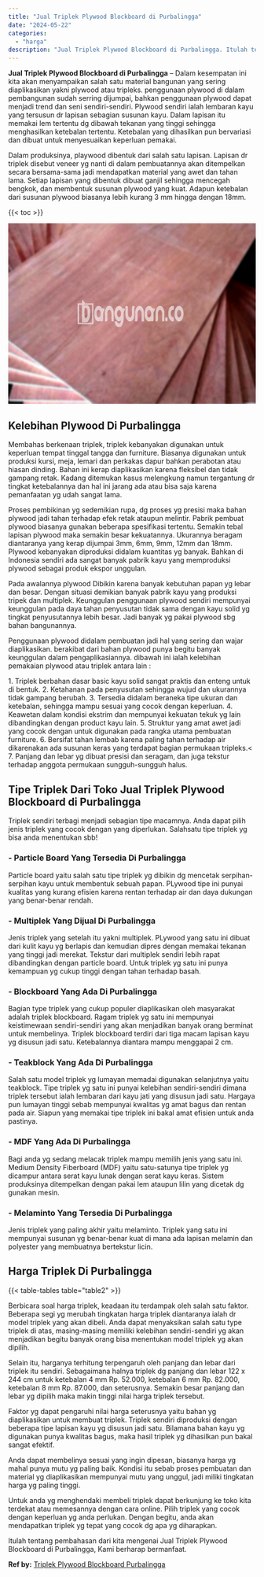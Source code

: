 ```yaml
---
title: "Jual Triplek Plywood Blockboard di Purbalingga"
date: "2024-05-22"
categories: 
  - "harga"
description: "Jual Triplek Plywood Blockboard di Purbalingga. Itulah tentang pembahasan dari kita mengenai Jual Triplek Plywood Blockboard di Purbalingga, Kami berharap be..."
---
```


**Jual Triplek Plywood Blockboard di Purbalingga** – Dalam kesempatan ini kita akan menyampaikan salah satu material bangunan yang sering diaplikasikan yakni plywood atau tripleks. penggunaan plywood di dalam pembangunan sudah serring dijumpai, bahkan penggunaan plywood dapat menjadi trend dan seni sendiri-sendiri. Plywood sendiri ialah lembaran kayu yang tersusun dr lapisan sebagian susunan kayu. Dalam lapisan itu memakai lem tertentu dg dibawah tekanan yang tinggi sehingga menghasilkan ketebalan tertentu. Ketebalan yang dihasilkan pun bervariasi dan dibuat untuk menyesuaikan keperluan pemakai.

Dalam produksinya, playwood dibentuk dari salah satu lapisan. Lapisan dr triplek disebut veneer yg nanti di dalam pembuatannya akan ditempelkan secara bersama-sama jadi mendapatkan material yang awet dan tahan lama. Setiap lapisan yang dibentuk dibuat ganjil sehingga mencegah bengkok, dan membentuk susunan plywood yang kuat. Adapun ketebalan dari susunan plywood biasanya lebih kurang 3 mm hingga dengan 18mm.

{{< toc >}}

![Jual Triplek Plywood Blockboard di Purbalingga](/images/jual-triplek-murah-05.png)

## Kelebihan Plywood Di Purbalingga

Membahas berkenaan triplek, triplek kebanyakan digunakan untuk keperluan tempat tinggal tangga dan furniture. Biasanya digunakan untuk produksi kursi, meja, lemari dan perkakas dapur bahkan perabotan atau hiasan dinding. Bahan ini kerap diaplikasikan karena fleksibel dan tidak gampang retak. Kadang ditemukan kasus melengkung namun tergantung dr tingkat ketebalannya dan hal ini jarang ada atau bisa saja karena pemanfaatan yg udah sangat lama.

Proses pembikinan yg sedemikian rupa, dg proses yg presisi maka bahan plywood jadi tahan terhadap efek retak ataupun melintir. Pabrik pembuat plywood biasanya gunakan beberapa spesifikasi tertentu. Semakin tebal lapisan plywood maka semakin besar kekuatannya. Ukurannya beragam diantaranya yang kerap dijumpai 3mm, 6mm, 9mm, 12mm dan 18mm. Plywood kebanyakan diproduksi didalam kuantitas yg banyak. Bahkan di Indonesia sendiri ada sangat banyak pabrik kayu yang memproduksi plywood sebagai produk ekspor unggulan.

Pada awalannya plywood Dibikin karena banyak kebutuhan papan yg lebar dan besar. Dengan situasi demikian banyak pabrik kayu yang produksi tripek dan multiplek. Keunggulan penggunaan plywood sendiri mempunyai keunggulan pada daya tahan penyusutan tidak sama dengan kayu solid yg tingkat penyusutannya lebih besar. Jadi banyak yg pakai plywood sbg bahan bangunannya.

Penggunaan plywood didalam pembuatan jadi hal yang sering dan wajar diaplikasikan. berakibat dari bahan plywood punya begitu banyak keunggulan dalam pengaplikasiannya. dibawah ini ialah kelebihan pemakaian plywood atau triplek antara lain :

1\. Triplek berbahan dasar basic kayu solid sangat praktis dan enteng untuk di bentuk. 2. Ketahanan pada penyusutan sehingga wujud dan ukurannya tidak gampang berubah. 3. Tersedia didalam beraneka tipe ukuran dan ketebalan, sehingga mampu sesuai yang cocok dengan keperluan. 4. Keawetan dalam kondisi ekstrim dan mempunyai kekuatan tekuk yg lain dibandingkan dengan product kayu lain. 5. Struktur yang amat awet jadi yang cocok dengan untuk digunakan pada rangka utama pembuatan furniture. 6. Bersifat tahan lembab karena paling tahan terhadap air dikarenakan ada susunan keras yang terdapat bagian permukaan tripleks.< 7. Panjang dan lebar yg dibuat presisi dan seragam, dan juga tekstur terhadap anggota permukaan sungguh-sungguh halus.

## Tipe Triplek Dari Toko Jual Triplek Plywood Blockboard di Purbalingga

Triplek sendiri terbagi menjadi sebagian tipe macamnya. Anda dapat pilih jenis triplek yang cocok dengan yang diperlukan. Salahsatu tipe triplek yg bisa anda menentukan sbb!

### \- Particle Board Yang Tersedia Di Purbalingga

Particle board yaitu salah satu tipe triplek yg dibikin dg mencetak serpihan-serpihan kayu untuk membentuk sebuah papan. PLywood tipe ini punyai kualitas yang kurang efisien karena rentan terhadap air dan daya dukungan yang benar-benar rendah.

### \- Multiplek Yang Dijual Di Purbalingga

Jenis triplek yang setelah itu yakni multiplek. PLywood yang satu ini dibuat dari kulit kayu yg berlapis dan kemudian dipres dengan memakai tekanan yang tinggi jadi merekat. Tekstur dari multiplek sendiri lebih rapat dibandingkan dengan particle board. Untuk triplek yg satu ini punya kemampuan yg cukup tinggi dengan tahan terhadap basah.

### \- Blockboard Yang Ada Di Purbalingga

Bagian type triplek yang cukup populer diaplikasikan oleh masyarakat adalah triplek blockboard. Ragam triplek yg satu ini mempunyai keistimewaan sendiri-sendiri yang akan menjadikan banyak orang berminat untuk membelinya. Triplek blockboard terdiri dari tiga macam lapisan kayu yg disusun jadi satu. Ketebalannya diantara mampu menggapai 2 cm.

### \- Teakblock Yang Ada Di Purbalingga

Salah satu model triplek yg lumayan memadai digunakan selanjutnya yaitu teakblock. Tipe triplek yg satu ini punyai kelebihan sendiri-sendiri dimana triplek tersebut ialah lembaran dari kayu jati yang disusun jadi satu. Hargaya pun lumayan tinggi sebab mempunyai kwalitas yg amat bagus dan rentan pada air. Siapun yang memakai tipe triplek ini bakal amat efisien untuk anda pastinya.

### \- MDF Yang Ada Di Purbalingga

Bagi anda yg sedang melacak triplek mampu memilih jenis yang satu ini. Medium Density Fiberboard (MDF) yaitu satu-satunya tipe triplek yg dicampur antara serat kayu lunak dengan serat kayu keras. Sistem produksinya ditempelkan dengan pakai lem ataupun lilin yang dicetak dg gunakan mesin.

### \- Melaminto Yang Tersedia Di Purbalingga

Jenis triplek yang paling akhir yaitu melaminto. Triplek yang satu ini mempunyai susunan yg benar-benar kuat di mana ada lapisan melamin dan polyester yang membuatnya bertekstur licin.

## Harga Triplek Di Purbalingga

{{< table-tables table="table2" >}}

Berbicara soal harga triplek, keadaan itu terdampak oleh salah satu faktor. Beberapa segi yg merubah tingkatan harga triplek diantaranya ialah dr model triplek yang akan dibeli. Anda dapat menyaksikan salah satu type triplek di atas, masing-masing memiliki kelebihan sendiri-sendiri yg akan menjadikan begitu banyak orang bisa menentukan model triplek yg akan dipilih.

Selain itu, harganya terhitung terpengaruh oleh panjang dan lebar dari triplek itu sendiri. Sebagaimana halnya triplek dg panjang dan lebar 122 x 244 cm untuk ketebalan 4 mm Rp. 52.000, ketebalan 6 mm Rp. 82.000, ketebalan 8 mm Rp. 87.000, dan seterusnya. Semakin besar panjang dan lebar yg dipilih maka makin tinggi nilai harga triplek tersebut.

Faktor yg dapat pengaruhi nilai harga seterusnya yaitu bahan yg diaplikasikan untuk membuat triplek. Triplek sendiri diproduksi dengan beberapa tipe lapisan kayu yg disusun jadi satu. Bilamana bahan kayu yg digunakan punya kwalitas bagus, maka hasil triplek yg dihasilkan pun bakal sangat efektif.

Anda dapat membelinya sesuai yang ingin dipesan, biasanya harga yg mahal punya mutu yg paling baik. Kondisi itu sebab proses pembuatan dan material yg diaplikasikan mempunyai mutu yang unggul, jadi miliki tingkatan harga yg paling tinggi.

Untuk anda yg menghendaki membeli triplek dapat berkunjung ke toko kita terdekat atau memesannya dengan cara online. Pilih triplek yang cocok dengan keperluan yg anda perlukan. Dengan begitu, anda akan mendapatkan triplek yg tepat yang cocok dg apa yg diharapkan.

Itulah tentang pembahasan dari kita mengenai Jual Triplek Plywood Blockboard di Purbalingga, Kami berharap bermanfaat.

**Ref by:** [Triplek Plywood Blockboard Purbalingga](https://id.wikipedia.org/wiki/Triplek)
